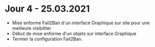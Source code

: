 # Jour 4 - 25.03.2021

- Mise enforme Fail2Ban d'un interface Graphique sur site pour une meilleure visibiliter
- Début de mise enforme d'un objets sur interface Graphique
- Termier la configuration Fail2Ban.
